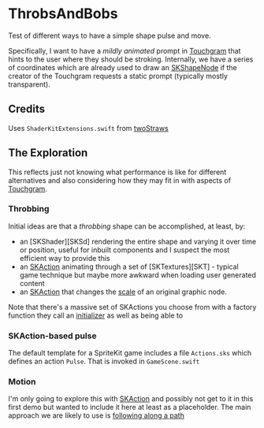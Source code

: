 # ThrobsAndBobs

Test of different ways to have a simple shape pulse and move.

Specifically, I want to have a _mildly animated_ prompt in [Touchgram][tg] that hints to the user where they should be stroking. Internally, we have a series of coordinates which are already used to draw an [SKShapeNode][SKShape] if the creator of the Touchgram requests a static prompt (typically mostly transparent).

## Credits
Uses `ShaderKitExtensions.swift` from [twoStraws][ShKit]

## The Exploration

This reflects just not knowing what performance is like for different alternatives and also considering how they may fit in with aspects of [Touchgram][tg].

### Throbbing

Initial ideas are that a _throbbing_ shape can be accomplished, at least, by:

- an [SKShader][SKSd] rendering the entire shape and varying it over time or position, useful for inbuilt components and I suspect the most efficient way to provide this
- an [SKAction][SKA] animating through a set of [SKTextures][SKT] - typical game technique but maybe more awkward when loading user generated content
- an [SKAction][SKA] that changes the [scale] of an original graphic node.

Note that there's a massive set of SKActions you choose from with a factory function they call an [initializer][init] as well as being able to 

### SKAction-based pulse
The default template for a SpriteKit game includes a file `Actions.sks` which defines an action `Pulse`. That is invoked in `GameScene.swift`

### Motion

I'm only going to explore this with [SKAction][SKA] and possibly not get to it in this first demo but wanted to include it here at least as a placeholder. The main approach we are likely to use is [following along a path][follow]


[SKA]: https://developer.apple.com/documentation/spritekit/skaction
[SKShape]: https://developer.apple.com/documentation/spritekit/skshapenode
[SKShd]: https://developer.apple.com/documentation/spritekit/skshader
[scale]: https://developer.apple.com/documentation/spritekit/skaction/1417741-scale
[init]: https://developer.apple.com/documentation/spritekit/skaction/action_initializers
[tg]: https://www.touchgram.com
[follow]: https://developer.apple.com/documentation/spritekit/skaction/1417822-follow
[ShKit]: https://github.com/twostraws/ShaderKit